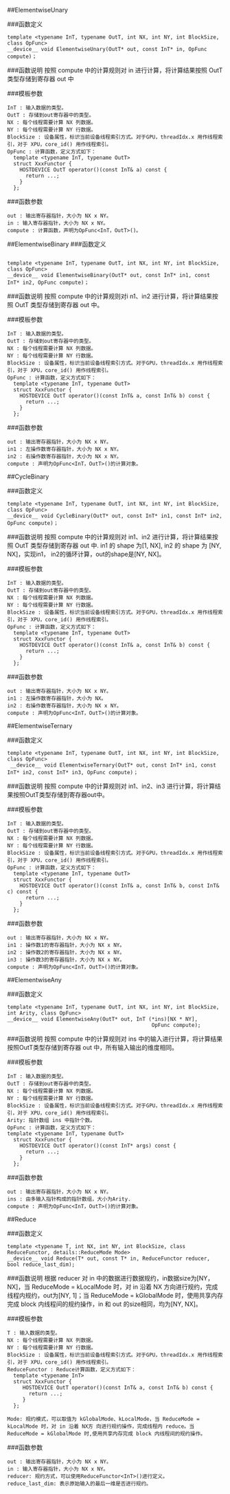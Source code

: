 ##ElementwiseUnary

###函数定义

```
template <typename InT, typename OutT, int NX, int NY, int BlockSize, class OpFunc>
__device__ void ElementwiseUnary(OutT* out, const InT* in, OpFunc compute)；
```

###函数说明
按照 compute 中的计算规则对 in 进行计算，将计算结果按照 OutT 类型存储到寄存器 out 中

###模板参数
```
InT : 输入数据的类型。
OutT : 存储到out寄存器中的类型。
NX : 每个线程需要计算 NX 列数据。
NY : 每个线程需要计算 NY 行数据。
BlockSize : 设备属性，标识当前设备线程索引方式。对于GPU，threadIdx.x 用作线程索引，对于 XPU，core_id() 用作线程索引。
OpFunc : 计算函数，定义方式如下：
  template <typename InT, typename OutT>
  struct XxxFunctor {
    HOSTDEVICE OutT operator()(const InT& a) const {
      return ...;
    }
  };

```

###函数参数

```
out : 输出寄存器指针，大小为 NX x NY。
in : 输入寄存器指针，大小为 NX x NY。
compute : 计算函数，声明为OpFunc<InT，OutT>()。
```

##ElementwiseBinary
###函数定义

```

template <typename InT, typename OutT, int NX, int NY, int BlockSize, class OpFunc>
__device__ void ElementwiseBinary(OutT* out, const InT* in1, const InT* in2, OpFunc compute)；
```

###函数说明
按照 compute 中的计算规则对i n1、in2 进行计算，将计算结果按照 OutT 类型存储到寄存器 out 中。

###模板参数
```
InT : 输入数据的类型。
OutT : 存储到out寄存器中的类型。
NX : 每个线程需要计算 NX 列数据。
NY : 每个线程需要计算 NY 行数据。
BlockSize : 设备属性，标识当前设备线程索引方式。对于GPU，threadIdx.x 用作线程索引，对于 XPU，core_id() 用作线程索引。
OpFunc : 计算函数，定义方式如下：
  template <typename InT, typename OutT>
  struct XxxFunctor {
    HOSTDEVICE OutT operator()(const InT& a, const InT& b) const {
      return ...;
    }
  };

```

###函数参数

```
out : 输出寄存器指针，大小为 NX x NY。
in1 : 左操作数寄存器指针，大小为 NX x NY。
in2 : 右操作数寄存器指针，大小为 NX x NY。
compute : 声明为OpFunc<InT，OutT>()的计算对象。
```

##CycleBinary

###函数定义

```
template <typename InT, typename OutT, int NX, int NY, int BlockSize, class OpFunc>
__device__ void CycleBinary(OutT* out, const InT* in1, const InT* in2, OpFunc compute)；

```

###函数说明
按照 compute 中的计算规则对 in1、in2 进行计算，将计算结果按照 OutT 类型存储到寄存器 out 中. in1 的 shape 为[1, NX], in2 的 shape 为 [NY, NX]，实现in1， in2的循环计算，out的shape是[NY, NX]。

###模板参数
```
InT : 输入数据的类型。
OutT : 存储到out寄存器中的类型。
NX : 每个线程需要计算 NX 列数据。
NY : 每个线程需要计算 NY 行数据。
BlockSize : 设备属性，标识当前设备线程索引方式。对于GPU，threadIdx.x 用作线程索引，对于 XPU，core_id() 用作线程索引。
OpFunc : 计算函数，定义方式如下：
  template <typename InT, typename OutT>
  struct XxxFunctor {
    HOSTDEVICE OutT operator()(const InT& a, const InT& b) const {
      return ...;
    }
  };

```

###函数参数

```
out : 输出寄存器指针，大小为 NX x NY。
in1 : 左操作数寄存器指针，大小为 NX。
in2 : 右操作数寄存器指针，大小为 NX x NY。
compute : 声明为OpFunc<InT，OutT>()的计算对象。
```



##ElementwiseTernary

###函数定义

```
template <typename InT, typename OutT, int NX, int NY, int BlockSize, class OpFunc>
 __device__ void ElementwiseTernary(OutT* out, const InT* in1, const InT* in2, const InT* in3, OpFunc compute)；

```

###函数说明
按照 compute 中的计算规则对 in1、in2、in3 进行计算，将计算结果按照OutT类型存储到寄存器out中。

###模板参数
```
InT : 输入数据的类型。
OutT : 存储到out寄存器中的类型。
NX : 每个线程需要计算 NX 列数据。
NY : 每个线程需要计算 NY 行数据。
BlockSize : 设备属性，标识当前设备线程索引方式。对于GPU，threadIdx.x 用作线程索引，对于 XPU，core_id() 用作线程索引。
OpFunc : 计算函数，定义方式如下：
  template <typename InT, typename OutT>
  struct XxxFunctor {
    HOSTDEVICE OutT operator()(const InT& a, const InT& b, const InT& c) const {
      return ...;
    }
  };
```

###函数参数

```
out : 输出寄存器指针，大小为 NX x NY。
in1 : 操作数1的寄存器指针，大小为 NX x NY。
in2 : 操作数2的寄存器指针，大小为 NX x NY。
in3 : 操作数3的寄存器指针，大小为 NX x NY。
compute : 声明为OpFunc<InT，OutT>()的计算对象。
```

##ElementwiseAny

###函数定义

```
template <typename InT, typename OutT, int NX, int NY, int BlockSize, int Arity, class OpFunc>
__device__ void ElementwiseAny(OutT* out, InT (*ins)[NX * NY],
                                               OpFunc compute);
```

###函数说明
按照 compute 中的计算规则对 ins 中的输入进行计算，将计算结果按照OutT类型存储到寄存器 out 中，所有输入输出的维度相同。

###模板参数
```
InT : 输入数据的类型。
OutT : 存储到out寄存器中的类型。
NX : 每个线程需要计算 NX 列数据。
NY : 每个线程需要计算 NY 行数据。
BlockSize : 设备属性，标识当前设备线程索引方式。对于GPU，threadIdx.x 用作线程索引，对于 XPU，core_id() 用作线程索引。
Arity: 指针数组 ins 中指针个数。
OpFunc : 计算函数，定义方式如下：
template <typename InT, typename OutT>
  struct XxxFunctor {
    HOSTDEVICE OutT operator()(const InT* args) const {
      return ...;
    }
  };

```
###函数参数

```
out : 输出寄存器指针，大小为 NX x NY。
ins : 由多输入指针构成的指针数组，大小为Arity.
compute : 声明为OpFunc<InT，OutT>()的计算对象。
```

##Reduce

###函数定义

```
template <typename T, int NX, int NY, int BlockSize, class ReduceFunctor, details::ReduceMode Mode>
__device__ void Reduce(T* out, const T* in, ReduceFunctor reducer, bool reduce_last_dim);
```

###函数说明
根据 reducer 对 in 中的数据进行数据规约，in数据size为[NY， NX]，当 ReduceMode = kLocalMode 时，对 in 沿着 NX 方向进行规约，完成线程内规约，out为[NY, 1]；当 ReduceMode = kGlobalMode 时，使用共享内存完成 block 内线程间的规约操作，in 和 out 的size相同，均为[NY, NX]。

###模板参数
```
T : 输入数据的类型。
NX : 每个线程需要计算 NX 列数据。
NY : 每个线程需要计算 NY 行数据。
BlockSize : 设备属性，标识当前设备线程索引方式。对于GPU，threadIdx.x 用作线程索引，对于 XPU，core_id() 用作线程索引。
ReduceFunctor : Reduce计算函数，定义方式如下：
  template <typename InT>
  struct XxxFunctor {
     HOSTDEVICE OutT operator()(const InT& a, const InT& b) const {
       return ...;
     }
  };

Mode: 规约模式，可以取值为 kGlobalMode、kLocalMode，当 ReduceMode = kLocalMode 时，对 in 沿着 NX方 向进行规约操作，完成线程内 reduce。当 ReduceMode = kGlobalMode 时,使用共享内存完成 block 内线程间的规约操作。

```

###函数参数
```
out : 输出寄存器指针，大小为 NX x NY。
in : 输入寄存器指针，大小为 NX x NY。
reducer: 规约方式，可以使用ReduceFunctor<InT>()进行定义。
reduce_last_dim: 表示原始输入的最后一维是否进行规约。
```
